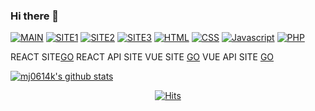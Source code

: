 ### Hi there 👋


<p>
  <a href="https://mj0614k.github.io/codingclass/index.html"><img alt="MAIN" src="https://img.shields.io/badge/MAIN-E34F26?logo=Gradle&logoColor=white"></a>
  <a href="#"><img alt="SITE1" src="https://img.shields.io/badge/SITE1-1572B6?logo=Aseprite&logoColor=white"></a>
  <a href="#"><img alt="SITE2" src="https://img.shields.io/badge/SITE2-A8B9CC?logo=Badoo&logoColor=white"></a>
  <a href="#"><img alt="SITE3" src="https://custom-icon-badges.herokuapp.com/badge/SITE3-9C033A.svg?logo=Baidu&logoColor=white"></a>
  <a href="#"><img alt="HTML" src="https://img.shields.io/badge/HTML-000?logo=Ello&logoColor=white"></a>
  <a href="#"><img alt="CSS" src="https://img.shields.io/badge/CSS-339933?logo=Franprix&logoColor=white"></a>
  <a href="#"><img alt="Javascript" src="https://img.shields.io/badge/JAVASCRIPT-3178C6?logo=Ghostery&logoColor=white"></a>
  <a href="#"><img alt="PHP" src="https://img.shields.io/badge/PHP-777BB4?logo=Bitrise&logoColor=white"></a>
</p>

REACT SITE<a href="https://react26.netlify.app/">GO</a>
REACT API SITE <a href="https://reactapi26.netlify.app/"></a>
VUE SITE <a href="https://vueclass-6350c.web.app/">GO</a>
VUE API SITE <a href="https://vueapi26.web.app/">GO</a>

  [![mj0614k's github stats](https://github-readme-stats.vercel.app/api?username=mj0614k)](https://github.com/anuraghazra/github-readme-stats)

<div align=center>
  
[![Hits](https://hits.seeyoufarm.com/api/count/incr/badge.svg?url=https%3A%2F%2Fgithub.com%2Fmj0614k&count_bg=%23FFDEB6&title_bg=%23FF9393&icon=instacart.svg&icon_color=%23FFFFFF&title=hits&edge_flat=false)](https://hits.seeyoufarm.com)
  
</div>

